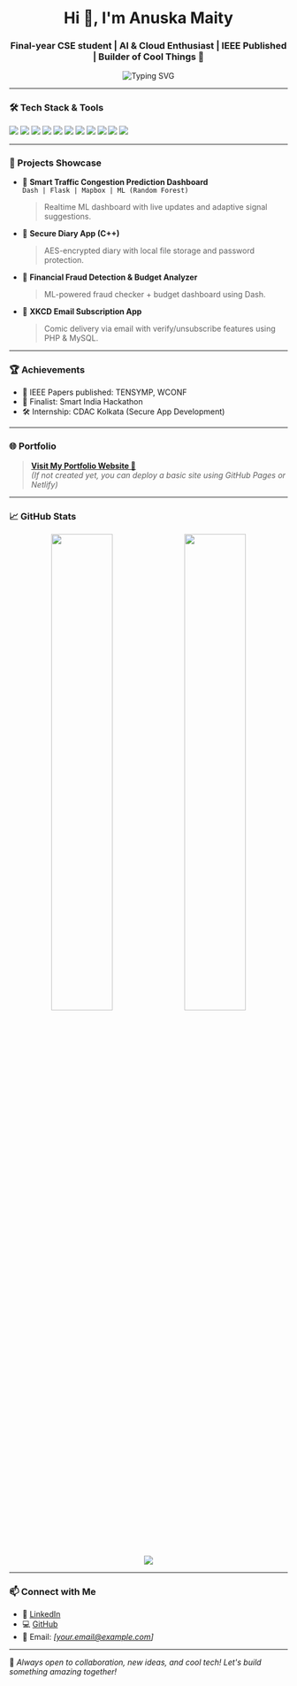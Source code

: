 <h1 align="center">Hi 👋, I'm Anuska Maity</h1>
<h3 align="center">Final-year CSE student | AI & Cloud Enthusiast | IEEE Published | Builder of Cool Things 🚀</h3>

<p align="center">
  <img src="https://readme-typing-svg.demolab.com/?lines=3rd+Year+CSE+Student;Machine+Learning+Enthusiast;Loves+Open+Source+%26+Hackathons;AWS+%7C+Django+%7C+React+%7C+C%2B%2B&center=true&width=500&height=40" alt="Typing SVG">
</p>

---

### 🛠️ Tech Stack & Tools

<p align="left">
  <img src="https://img.shields.io/badge/C%20Language-00599C?style=for-the-badge&logo=c&logoColor=white"/>
  <img src="https://img.shields.io/badge/C%2B%2B-00599C?style=for-the-badge&logo=c%2B%2B&logoColor=white"/>
  <img src="https://img.shields.io/badge/Java-ED8B00?style=for-the-badge&logo=openjdk&logoColor=white"/>
  <img src="https://img.shields.io/badge/Python-3776AB?style=for-the-badge&logo=python&logoColor=white"/>
  <img src="https://img.shields.io/badge/MySQL-025E8C?style=for-the-badge&logo=mysql&logoColor=white"/>
  <img src="https://img.shields.io/badge/Django-092E20?style=for-the-badge&logo=django&logoColor=white"/>
  <img src="https://img.shields.io/badge/Flask-000000?style=for-the-badge&logo=flask&logoColor=white"/>
  <img src="https://img.shields.io/badge/AWS-FF9900?style=for-the-badge&logo=amazon-aws&logoColor=white"/>
  <img src="https://img.shields.io/badge/Firebase-FFCA28?style=for-the-badge&logo=firebase&logoColor=black"/>
  <img src="https://img.shields.io/badge/VS%20Code-007ACC?style=for-the-badge&logo=visual-studio-code&logoColor=white"/>
  <img src="https://img.shields.io/badge/Jupyter-F37626?style=for-the-badge&logo=jupyter&logoColor=white"/>
</p>

---

### 🚀 Projects Showcase

- 🧠 **Smart Traffic Congestion Prediction Dashboard**  
  `Dash | Flask | Mapbox | ML (Random Forest)`  
  > Realtime ML dashboard with live updates and adaptive signal suggestions.

- 🔐 **Secure Diary App (C++)**  
  > AES-encrypted diary with local file storage and password protection.

- 💸 **Financial Fraud Detection & Budget Analyzer**  
  > ML-powered fraud checker + budget dashboard using Dash.

- 📧 **XKCD Email Subscription App**  
  > Comic delivery via email with verify/unsubscribe features using PHP & MySQL.

---

### 🏆 Achievements

- 📄 IEEE Papers published: TENSYMP, WCONF  
- 🧠 Finalist: Smart India Hackathon  
- 🛠️ Internship: CDAC Kolkata (Secure App Development)

---

### 🌐 Portfolio

> **[Visit My Portfolio Website 🚀](https://your-portfolio-link.com)**  
*(If not created yet, you can deploy a basic site using GitHub Pages or Netlify)*

---

### 📈 GitHub Stats

<p align="center">
  <img src="https://github-readme-stats.vercel.app/api?username=anuskamaity&show_icons=true&theme=github_dark" width="47%"/>
  <img src="https://github-readme-streak-stats.herokuapp.com/?user=anuskamaity&theme=github-dark-blue" width="47%"/>
</p>

<p align="center">
  <img src="https://github-readme-stats.vercel.app/api/top-langs/?username=anuskamaity&layout=compact&theme=github_dark"/>
</p>

---

### 📫 Connect with Me

- 💼 [LinkedIn](https://www.linkedin.com/in/anuskamaity)
- 💻 [GitHub](https://github.com/anuskamaity)
- 📨 Email: *[your.email@example.com]*

---

🎯 *Always open to collaboration, new ideas, and cool tech! Let's build something amazing together!*
